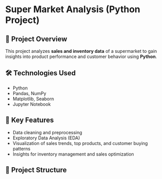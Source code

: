 # Super Market Analysis (Python Project)

## 📌 Project Overview
This project analyzes **sales and inventory data** of a supermarket to gain insights into product performance and customer behavior using **Python**.

## 🛠️ Technologies Used
- Python
- Pandas, NumPy
- Matplotlib, Seaborn
- Jupyter Notebook

## 🔑 Key Features
- Data cleaning and preprocessing
- Exploratory Data Analysis (EDA)
- Visualization of sales trends, top products, and customer buying patterns
- Insights for inventory management and sales optimization

## 📂 Project Structure
